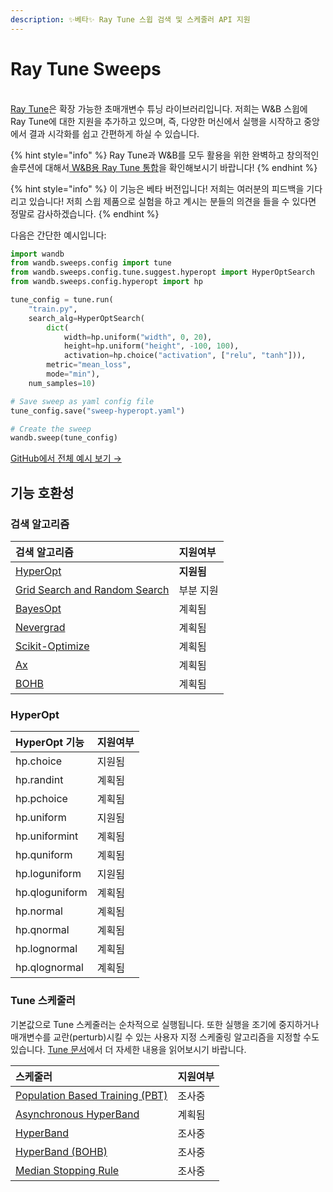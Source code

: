 ```yaml
---
description: ✨베타✨ Ray Tune 스윕 검색 및 스케줄러 API 지원
---
```


# Ray Tune Sweeps

[  
Ray Tune](https://ray.readthedocs.io/en/latest/tune.html)은 확장 가능한 초매개변수 튜닝 라이브러리입니다. 저희는 W&B 스윕에 Ray Tune에 대한 지원을 추가하고 있으며, 즉, 다양한 머신에서 실행을 시작하고 중앙에서 결과 시각화를 쉽고 간편하게 하실 수 있습니다.

{% hint style="info" %}
Ray Tune과 W&B를 모두 활용을 위한 완벽하고 창의적인 솔루션에 대해서[ W&B용 Ray Tune 통합](https://docs.wandb.ai/v/ko/sweeps/ray-tune)을 확인해보시기 바랍니다!
{% endhint %}

{% hint style="info" %}
이 기능은 베타 버전입니다! 저희는 여러분의 피드백을 기다리고 있습니다! 저희 스윕 제품으로 실험을 하고 계시는 분들의 의견을 들을 수 있다면 정말로 감사하겠습니다.
{% endhint %}

 다음은 간단한 예시입니다:

```python
import wandb
from wandb.sweeps.config import tune
from wandb.sweeps.config.tune.suggest.hyperopt import HyperOptSearch
from wandb.sweeps.config.hyperopt import hp

tune_config = tune.run(
    "train.py",
    search_alg=HyperOptSearch(
        dict(
            width=hp.uniform("width", 0, 20),
            height=hp.uniform("height", -100, 100),
            activation=hp.choice("activation", ["relu", "tanh"])),
        metric="mean_loss",
        mode="min"),
    num_samples=10)

# Save sweep as yaml config file
tune_config.save("sweep-hyperopt.yaml")

# Create the sweep
wandb.sweep(tune_config)
```

 [GitHub에서 전체 예시 보기 →](https://github.com/wandb/examples/tree/master/examples/keras/keras-cnn-fashion)​

##  **기능 호환성**

###  **검색 알고리즘**

| **검색 알고리즘** | 지원여부 |
| :--- | :--- |
| [HyperOpt](https://ray.readthedocs.io/en/latest/tune-searchalg.html#hyperopt-search-tree-structured-parzen-estimators) | **지원됨** |
| [Grid Search and Random Search](https://ray.readthedocs.io/en/latest/tune-searchalg.html#variant-generation-grid-search-random-search) | 부분 지원 |
| [BayesOpt](https://ray.readthedocs.io/en/latest/tune-searchalg.html#bayesopt-search) | 계획됨 |
| [Nevergrad](https://ray.readthedocs.io/en/latest/tune-searchalg.html#nevergrad-search) | 계획됨 |
| [Scikit-Optimize](https://ray.readthedocs.io/en/latest/tune-searchalg.html#scikit-optimize-search) | 계획됨 |
| [Ax](https://ray.readthedocs.io/en/latest/tune-searchalg.html#ax-search) | 계획됨 |
| [BOHB](https://ray.readthedocs.io/en/latest/tune-searchalg.html#bohb) | 계획됨 |

### HyperOpt

| HyperOpt 기능 | **지원여부** |
| :--- | :--- |
| hp.choice | 지원됨 |
| hp.randint | 계획됨 |
| hp.pchoice | 계획됨 |
| hp.uniform | 지원됨 |
| hp.uniformint | 계획됨 |
| hp.quniform | 계획됨 |
| hp.loguniform | 지원됨 |
| hp.qloguniform | 계획됨 |
| hp.normal | 계획됨 |
| hp.qnormal | 계획됨 |
| hp.lognormal | 계획됨 |
| hp.qlognormal | 계획됨 |

### **Tune 스케줄러**

기본값으로 Tune 스케줄러는 순차적으로 실행됩니다. 또한 실행을 조기에 중지하거나 매개변수를 교란\(perturb\)시킬 수 있는 사용자 지정 스케줄링 알고리즘을 지정할 수도 있습니다. [Tune 문서](https://ray.readthedocs.io/en/latest/tune-schedulers.html)에서 더 자세한 내용을 읽어보시기 바랍니다.

| 스케줄러 | **지원여부** |
| :--- | :--- |
| [Population Based Training \(PBT\)](https://ray.readthedocs.io/en/latest/tune-schedulers.html#population-based-training-pbt) | 조사중 |
| [Asynchronous HyperBand](https://ray.readthedocs.io/en/latest/tune-schedulers.html#asynchronous-hyperband) | 계획됨 |
| [HyperBand](https://ray.readthedocs.io/en/latest/tune-schedulers.html#hyperband) | 조사중 |
| [HyperBand \(BOHB\)](https://ray.readthedocs.io/en/latest/tune-schedulers.html#hyperband-bohb) | 조사중 |
| [Median Stopping Rule](https://ray.readthedocs.io/en/latest/tune-schedulers.html#median-stopping-rule) | 조사중 |

